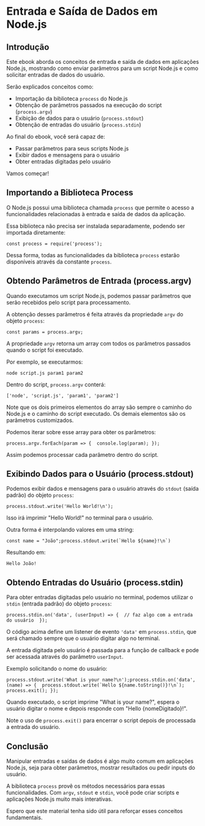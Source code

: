 <h1>Entrada e Saída de Dados em Node.js</h1>

<h2>Introdução</h2>

<p>Este ebook aborda os conceitos de entrada e saída de dados em aplicações Node.js, mostrando como enviar parâmetros para um script Node.js e como solicitar entradas de dados do usuário.</p>

<p>Serão explicados conceitos como:</p>

<ul>
    <li>Importação da biblioteca <code>process</code> do Node.js</li>
    <li>Obtenção de parâmetros passados na execução do script (<code>process.argv</code>)</li>
    <li>Exibição de dados para o usuário (<code>process.stdout</code>)</li>
    <li>Obtenção de entradas do usuário (<code>process.stdin</code>)</li>
</ul>

<p>Ao final do ebook, você será capaz de:</p>

<ul>
    <li>Passar parâmetros para seus scripts Node.js</li>
    <li>Exibir dados e mensagens para o usuário</li>
    <li>Obter entradas digitadas pelo usuário</li>
</ul>

<p>Vamos começar!</p>

<h2>Importando a Biblioteca Process</h2>

<p>O Node.js possui uma biblioteca chamada <code>process</code> que permite o acesso a funcionalidades relacionadas à entrada e saída de dados da aplicação.</p>

<p>Essa biblioteca não precisa ser instalada separadamente, podendo ser importada diretamente:</p>

<pre><code class="language-js">const process = require('process');</code></pre>

<p>Dessa forma, todas as funcionalidades da biblioteca <code>process</code> estarão disponíveis através da constante <code>process</code>.</p>

<h2>Obtendo Parâmetros de Entrada (process.argv)</h2>

<p>Quando executamos um script Node.js, podemos passar parâmetros que serão recebidos pelo script para processamento.</p>

<p>A obtenção desses parâmetros é feita através da propriedade <code>argv</code> do objeto <code>process</code>:</p>

<pre><code class="language-js">const params = process.argv;</code></pre>

<p>A propriedade <code>argv</code> retorna um array com todos os parâmetros passados quando o script foi executado.</p>

<p>Por exemplo, se executarmos:</p>

<pre><code>node script.js param1 param2</code></pre>

<p>Dentro do script, <code>process.argv</code> conterá:</p>

<pre><code class="language-js">['node', 'script.js', 'param1', 'param2']</code></pre>

<p>Note que os dois primeiros elementos do array são sempre o caminho do Node.js e o caminho do script executado. Os demais elementos são os parâmetros customizados.</p>

<p>Podemos iterar sobre esse array para obter os parâmetros:</p>

<pre><code class="language-js">process.argv.forEach(param =&gt; {  console.log(param); });</code></pre>

<p>Assim podemos processar cada parâmetro dentro do script.</p>

<h2>Exibindo Dados para o Usuário (process.stdout)</h2>

<p>Podemos exibir dados e mensagens para o usuário através do <code>stdout</code> (saída padrão) do objeto <code>process</code>:</p>


<pre><code class="language-js">process.stdout.write('Hello World!\n');</code></pre>

<p>Isso irá imprimir &quot;Hello World!&quot; no terminal para o usuário.</p>

<p>Outra forma é interpolando valores em uma string:</p>

<pre><code class="language-js">const name = &quot;João&quot;;process.stdout.write(`Hello ${name}!\n`) </code></pre>

<p>Resultando em:</p><pre><code>Hello João!</code></pre>

<h2>Obtendo Entradas do Usuário (process.stdin)</h2>

<p>Para obter entradas digitadas pelo usuário no terminal, podemos utilizar o <code>stdin</code> (entrada padrão) do objeto <code>process</code>:</p>

<pre><code class="language-js">process.stdin.on('data', (userInput) =&gt; {  // faz algo com a entrada do usuário  });</code></pre>

<p>O código acima define um listener de evento <code>'data'</code> em <code>process.stdin</code>, que será chamado sempre que o usuário digitar algo no terminal.</p>

<p>A entrada digitada pelo usuário é passada para a função de callback e pode ser acessada através do parâmetro <code>userInput</code>.</p>

<p>Exemplo solicitando o nome do usuário:</p>

<pre><code class="language-js">process.stdout.write('What is your name?\n');process.stdin.on('data', (name) =&gt; {  process.stdout.write(`Hello ${name.toString()}!\n`);  process.exit(); });</code></pre>

<p>Quando executado, o script imprime &quot;What is your name?&quot;, espera o usuário digitar o nome e depois responde com &quot;Hello {nomeDigitado}!&quot;.</p>

<p>Note o uso de <code>process.exit()</code> para encerrar o script depois de processada a entrada do usuário.</p>

<h2>Conclusão</h2>

<p>Manipular entradas e saídas de dados é algo muito comum em aplicações Node.js, seja para obter parâmetros, mostrar resultados ou pedir inputs do usuário.</p><p>A biblioteca <code>process</code> provê os métodos necessários para essas funcionalidades. Com <code>argv</code>, <code>stdout</code> e <code>stdin</code>, você pode criar scripts e aplicações Node.js muito mais interativas.</p><p>Espero que este material tenha sido útil para reforçar esses conceitos fundamentais.</p>